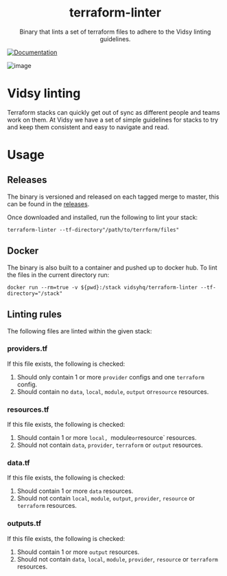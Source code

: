 <h1 align="center">terraform-linter</h1>

<p align="center">
  Binary that lints a set of terraform files to adhere to the Vidsy linting guidelines.
</p>


[![Documentation](https://godoc.org/github.com/vidsy/terraform-linter?status.svg)](https://godoc.org/github.com/vidsy/terraform-linter)

![image](https://user-images.githubusercontent.com/527874/53488721-0a574c00-3a87-11e9-84f9-2245a505bc97.png)

# Vidsy linting

Terraform stacks can quickly get out of sync as different people and teams work on them. At Vidsy we have a set of simple guidelines for stacks to try and keep them consistent and easy to navigate and read.

# Usage

## Releases

The binary is versioned and released on each tagged merge to master, this can be found in the [releases](https://github.com/vidsy/terraform-linter/releases).

Once downloaded and installed, run the following to lint your stack:

```
terraform-linter --tf-directory"/path/to/terrform/files"
```

## Docker

The binary is also built to a container and pushed up to docker hub. To lint the files in the current directory run:

```
docker run --rm=true -v ${pwd}:/stack vidsyhq/terraform-linter --tf-directory="/stack"
```

## Linting rules

The following files are linted within the given stack:

### providers.tf

If this file exists, the following is checked:

1. Should only contain 1 or more `provider` configs and one `terraform` config.
1. Should contain no `data`, `local`, `module`, `output` or`resource` resources.

### resources.tf

If this file exists, the following is checked:

1. Should contain 1 or more `local, `module` or `resource` resources.
1. Should not contain `data`, `provider`, `terraform` or `output` resources.

### data.tf

If this file exists, the following is checked:

1. Should contain 1 or more `data` resources.
1. Should not contain `local`, `module`, `output`, `provider`, `resource` or `terraform` resources.

### outputs.tf

If this file exists, the following is checked:

1. Should contain 1 or more `output` resources.
1. Should not contain `data`, `local`, `module`, `provider`, `resource` or `terraform` resources.
